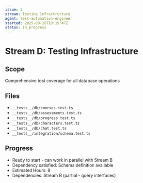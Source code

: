 ```yaml
---
issue: 3
stream: Testing Infrastructure
agent: test-automation-engineer
started: 2025-08-26T10:19:47Z
status: in_progress
---
```


# Stream D: Testing Infrastructure

## Scope
Comprehensive test coverage for all database operations

## Files
- `__tests__/db/courses.test.ts`
- `__tests__/db/assessments.test.ts`
- `__tests__/db/progress.test.ts`
- `__tests__/db/characters.test.ts`
- `__tests__/db/chat.test.ts`
- `__tests__/integration/schema.test.ts`

## Progress
- Ready to start - can work in parallel with Stream B
- Dependency satisfied: Schema definition available
- Estimated Hours: 8
- Dependencies: Stream B (partial - query interfaces)